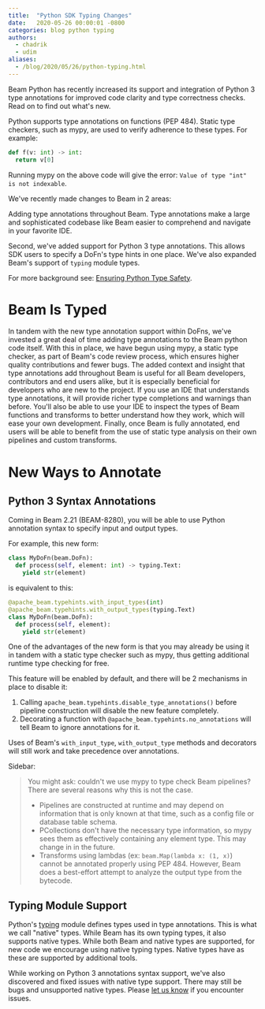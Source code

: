 ```yaml
---
title:  "Python SDK Typing Changes"
date:   2020-05-26 00:00:01 -0800
categories: blog python typing
authors:
  - chadrik
  - udim
aliases:
  - /blog/2020/05/26/python-typing.html
---
```

<!--
Licensed under the Apache License, Version 2.0 (the "License");
you may not use this file except in compliance with the License.
You may obtain a copy of the License at

http://www.apache.org/licenses/LICENSE-2.0

Unless required by applicable law or agreed to in writing, software
distributed under the License is distributed on an "AS IS" BASIS,
WITHOUT WARRANTIES OR CONDITIONS OF ANY KIND, either express or implied.
See the License for the specific language governing permissions and
limitations under the License.
-->

Beam Python has recently increased its support and integration of Python 3 type
annotations for improved code clarity and type correctness checks.
Read on to find out what's new.

<!--more-->

Python supports type annotations on functions (PEP 484). Static type checkers,
such as mypy, are used to verify adherence to these types.
For example:
```py
def f(v: int) -> int:
  return v[0]
```
Running mypy on the above code will give the error:
`Value of type "int" is not indexable`.

We've recently made changes to Beam in 2 areas:

Adding type annotations throughout Beam.  Type annotations make a large and 
sophisticated codebase like Beam easier to comprehend and navigate in your 
favorite IDE.

Second, we've added support for Python 3 type annotations. This allows SDK
users to specify a DoFn's type hints in one place. 
We've also expanded Beam's support of `typing` module types.

For more background see: 
[Ensuring Python Type Safety](https://beam.apache.org/documentation/sdks/python-type-safety/).

# Beam Is Typed

In tandem with the new type annotation support within DoFns, we've invested a
great deal of time adding type annotations to the Beam python code itself.
With this in place, we have begun using mypy, a static type 
checker, as part of Beam's code review process, which ensures higher quality 
contributions and fewer bugs.
The added context and insight that type annotations add throughout Beam is 
useful for all Beam developers, contributors and end users alike, but
it is especially beneficial for developers who are new to the project.
If you use an IDE that understands type annotations, it will provide richer
type completions and warnings than before.
You'll also be able to use your IDE to inspect the types of Beam functions and 
transforms to better understand how they work, which will ease your own 
development.
Finally, once Beam is fully annotated, end users will be able to benefit from
the use of static type analysis on their own pipelines and custom transforms.

# New Ways to Annotate

## Python 3 Syntax Annotations

Coming in Beam 2.21 (BEAM-8280), you will be able to use Python annotation
syntax to specify input and output types.

For example, this new form:
```py
class MyDoFn(beam.DoFn):
  def process(self, element: int) -> typing.Text:
    yield str(element)
```
is equivalent to this:
```py
@apache_beam.typehints.with_input_types(int)
@apache_beam.typehints.with_output_types(typing.Text)
class MyDoFn(beam.DoFn):
  def process(self, element):
    yield str(element)
```

One of the advantages of the new form is that you may already be using it
in tandem with a static type checker such as mypy, thus getting additional
runtime type checking for free.

This feature will be enabled by default, and there will be 2 mechanisms in
place to disable it:
1. Calling `apache_beam.typehints.disable_type_annotations()` before pipeline
construction will disable the new feature completely.
1. Decorating a function with `@apache_beam.typehints.no_annotations` will
tell Beam to ignore annotations for it. 
 
Uses of Beam's `with_input_type`, `with_output_type` methods and decorators will 
still work and take precedence over annotations.

Sidebar:

> You might ask: couldn't we use mypy to type check Beam pipelines?
There are several reasons why this is not the case.
> - Pipelines are constructed at runtime and may depend on information that is
> only known at that time, such as a config file or database table schema.
> - PCollections don't have the necessary type information, so mypy sees them as
> effectively containing any element type.
> This may change in in the future.
> - Transforms using lambdas (ex: `beam.Map(lambda x: (1, x)`) cannot be
> annotated properly using PEP 484.
> However, Beam does a best-effort attempt to analyze the output type
> from the bytecode.

## Typing Module Support

Python's [typing](https://docs.python.org/3/library/typing.html) module defines
types used in type annotations. This is what we call "native" types.
While Beam has its own typing types, it also supports native types.
While both Beam and native types are supported, for new code we encourage using
native typing types. Native types have  as these are supported by additional tools.

While working on Python 3 annotations syntax support, we've also discovered and
fixed issues with native type support. There may still be bugs and unsupported
native types. Please 
[let us know](https://beam.apache.org/community/contact-us/) if you encounter
issues. 
